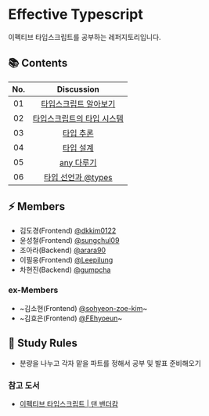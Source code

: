 # Effective Typescript
이펙티브 타입스크립트를 공부하는 레퍼지토리입니다.

## 📚 Contents

| No. | Discussion |
| :-: | :---------: |
|01|[타입스크립트 알아보기](https://github.com/MT9-Study/effective-typescript/discussions/1)
|02|[타입스크립트의 타입 시스템](https://github.com/MT9-Study/effective-typescript/discussions/2)
|03|[타입 추론](https://github.com/MT9-Study/effective-typescript/discussions/3)
|04|[타입 설계](https://github.com/MT9-Study/effective-typescript/discussions/4)
|05|[any 다루기](https://github.com/MT9-Study/effective-typescript/discussions/5)
|06|[타입 선언과 @types](https://github.com/MT9-Study/effective-typescript/discussions/6)

## ⚡️ Members
* 김도경(Frontend) [@dkkim0122](https://github.com/dkkim0122)
* 윤성철(Frontend) [@sungchul09](https://github.com/sungchul09)
* 조아라(Backend) [@arara90](https://github.com/arara90)
* 이필웅(Frontend) [@Leepilung](https://github.com/Leepilung)
* 차현진(Backend) [@gumpcha](https://github.com/gumpcha)

### ex-Members
* ~김소현(Frontend) [@sohyeon-zoe-kim](https://github.com/sohyeon-zoe-kim)~
* ~김효은(Frontend) [@FEhyoeun](https://github.com/FEhyoeun)~

## 📝 Study Rules
* 분량을 나누고 각자 맡을 파트를 정해서 공부 및 발표 준비해오기

### 참고 도서
- [이펙티브 타입스크립트 | 댄 밴더캄](https://www.yes24.com/Product/Goods/102124327)
